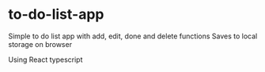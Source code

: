﻿# to-do-list-app

Simple to do list app with add, edit, done and delete functions
Saves to local storage on browser

Using React typescript
